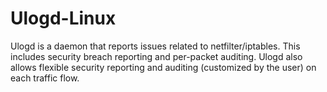 # Ulogd-Linux
Ulogd is a daemon that reports issues related to netfilter/iptables. This includes security breach reporting and per-packet auditing. Ulogd also allows flexible security reporting and auditing (customized by the user) on each traffic flow.
